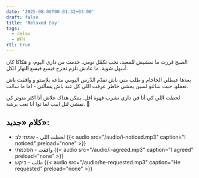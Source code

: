 ```yaml
---
date: '2025-08-08T00:01:32+03:00'
draft: false
title: 'Relaxed Day'
tags:
  - relax
  - WFH
rtl: true
---
```

الصبح قررت ما نمشيش للمعبد، نحب نكمّل نومي. خدمت من داري اليوم، و هكاكا كان أسهل شوية. ما عادش نلزم نخرج فيسع فيسع النهار الكل.

بعدها عيطلي الحاخام و طلب مني باش نقدّم الدّرس اليومي متاعه بلاصتو و وافقت باش نعملو. حبت سالتو لسين يمشي خاطر عرفت اللي كل عبد باش يسألني - اما ما سالت.

لحظت اللي كي أنا في داري نشرب قهوة اقل. يمكن هذاك علاش أنا اكثر متوتر كي نمشي لتل ابيب لما توا أنا تعب برشة. 🤣

## كلام «جديد»:

- لحظت اللي - שמתי לב {{< audio src="/audio/i-noticed.mp3" caption="I noticed" preload="none" >}}
- وافقت - הסכמתי {{< audio src="/audio/i-agreed.mp3" caption="I agreed" preload="none" >}}
- طلب -  ביקש {{< audio src="/audio/he-requested.mp3" caption="He requested" preload="none" >}}